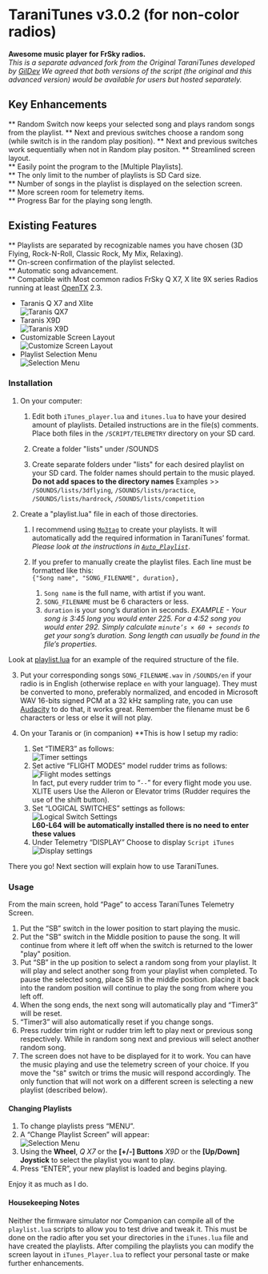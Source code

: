 TaraniTunes v3.0.2 (for non-color radios)
===========
**Awesome music player for FrSky radios.**  
*This is a separate advanced fork from the Original TaraniTunes developed by [GilDev](https://github.com/GilDev)
We agreed that both versions of the script (the original and this advanced version) would be available for users but hosted separately.*

Key Enhancements
----------------
** Random Switch now keeps your selected song and plays random songs from the playlist.
** Next and previous switches choose a random song (while switch is in the random play position).
** Next and previous switches work sequentially when not in Random play positon.
** Streamlined screen layout.  
** Easily point the program to the [Multiple Playlists].  
** The only limit to the number of playlists is SD Card size.  
** Number of songs in the playlist is displayed on the selection screen.  
** More screen room for telemetry items.  
** Progress Bar for the playing song length.    

Existing Features
-----------------
** Playlists are separated by recognizable names you have chosen (3D Flying, Rock-N-Roll, Classic Rock, My Mix, Relaxing).   
** On-screen confirmation of the playlist selected.    
** Automatic song advancement.   
** Compatible with Most common radios FrSky Q X7, X lite 9X series Radios running at least [OpenTX](http://www.open-tx.org) 2.3.    


* Taranis Q X7 and Xlite  
  ![Taranis QX7](Screenshots/TaraniTunesQX7.PNG)  
* Taranis X9D  
  ![Taranis X9D](Screenshots/TaraniTunesX9D.PNG)
* Customizable Screen Layout    
  ![Customize Screen Layout](Screenshots/Customize.PNG)  
* Playlist Selection Menu    
  ![Selection Menu](Screenshots/Selection1.PNG)

  
### Installation
1. On your computer:
	1. Edit both `iTunes_player.lua` and `itunes.lua` to have your desired amount of playlists. Detailed instructions are in the file(s) comments. Place both files in the `/SCRIPT/TELEMETRY` directory on your SD card.  

	2. Create a folder "lists" under /SOUNDS

	3. Create separate folders under "lists" for each desired playlist on your SD card. The folder names should pertain to the music played. **Do not add spaces to the directory names**
Examples >> `/SOUNDS/lists/3dflying`, `/SOUNDS/lists/practice`, `/SOUNDS/lists/hardrock`, `/SOUNDS/lists/competition`

2. Create a "playlist.lua" file in each of those directories.
	1. I recommend using [`Mp3tag`](https://www.mp3tag.de/en/index.html) to create your playlists. It will automatically add the required information in TaraniTunes’ format. *Please look at the instructions in [`Auto_Playlist`](/Auto_Playlist)*.

	2.  If you prefer to manually create the playlist files. Each line must be formatted like this:   
	`{"Song name", "SONG_FILENAME", duration},`
		1. `Song name` is the full name, with artist if you want.
		2. `SONG_FILENAME` must be 6 characters or less.
		3. `duration` is your song’s duration in seconds. *EXAMPLE - Your song is 3:45 long you would enter 225. For a 4:52 song you would  enter 292. Simply calculate `minute’s × 60 + seconds` to get your song’s duration. Song length can usually be found in the file’s properties.*  

 Look at [playlist.lua](playlist.lua) for an example of the required structure of the file.

3. Put your corresponding songs `SONG_FILENAME.wav` in `/SOUNDS/en` if your radio is in English (otherwise replace `en` with your language). They must be converted to mono, preferably normalized, and encoded in Microsoft WAV 16-bits signed PCM at a 32 kHz sampling rate, you can use [Audacity](http://www.audacityteam.org) to do that, it works great. Remember the filename must be 6 characters or less or else it will not play.

4. On your Taranis or (in companion) **This is how I setup my radio:
	1. Set “TIMER3” as follows:      
	![Timer settings](Screenshots/timer.PNG)  
	2. Set active “FLIGHT MODES” model rudder trims as follows:     
	![Flight modes settings](Screenshots/trims.PNG)  
	In fact, put every rudder trim to “`--`” for every flight mode you use.  
	XLITE users Use the Aileron or Elevator trims (Rudder requires the use of the shift button).    
	3. Set “LOGICAL SWITCHES” settings as follows:  
	![Logical Switch Settings](Screenshots/LogicalSwitch.PNG)  
	**L60-L64 will be automatically installed there is no need to enter these values**
	4. Under Telemetry “DISPLAY” Choose to display `Script iTunes`  
	![Display settings](Screenshots/DisplaySettings.PNG)

There you go! Next section will explain how to use TaraniTunes.

### Usage

From the main screen, hold “Page” to access TaraniTunes Telemetry Screen.
1. Put the “SB” switch in the lower position to start playing the music.
2. Put the "SB" switch in the Middle position to pause the song. It will continue from where it left off when the switch is returned to the lower "play" position.
3. Put “SB” in the up position to select a random song from your playlist. It will play and select another song from your playlist when completed.  To pause the selected song, place SB in the middle position. placing it back into the random position will continue to play the song from where you left off.
4. When the song ends, the next song will automatically play and “Timer3” will be reset.
5. “Timer3” will also automatically reset if you change songs.
6. Press rudder trim right or rudder trim left to play next or previous song respectively. While in random song next and previous will select another random song.
7.  The screen does not have to be displayed for it to work.  You can have the music playing and use the telemetry screen of your choice. 
If you move the "`SB`" switch or trims the music will respond accordingly.  The only function that will not work on a different screen is selecting a new playlist (described below).

#### Changing Playlists

1. To change playlists press “MENU”.   
2. A “Change Playlist Screen” will appear:  
![Selection Menu](Screenshots/Selection.PNG)     
3. Using  the **Wheel**, *Q X7* or the **[+/-] Buttons** *X9D* or the **[Up/Down] Joystick** to select the playlist you want to play.    
4. Press “ENTER”, your new playlist is loaded and begins playing.   

Enjoy it as much as I do.    

####  Housekeeping Notes  
Neither the firmware simulator nor Companion can compile all of the `playlist.lua` scripts to allow you to test drive and tweak it.  This must be done on the radio after you set your directories in the `iTunes.lua` file and have created the playlists. After compiling the playlists you can modify the screen layout in `iTunes_Player.lua` to reflect your personal taste or make further enhancements.

